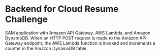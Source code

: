 # Backend for Cloud Resume Challenge

SAM application with Amazon API Gateway, AWS Lambda, and Amazon DynamoDB. When an HTTP POST request is made to the Amazon API Gateway endpoint, the AWS Lambda function is invoked and increments a counter in the Amazon DynamoDB table.
